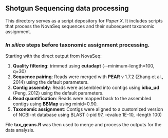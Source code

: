 ## Shotgun Sequencing data processing 
This directory serves as a script depository for *Paper X*. It includes scripts that process the NovaSeq sequences and their subsequent taxonomic assignment. 

### _In silico_ steps before taxonomic assignment processing. 
Starting with the direct output from NovaSeq:
1. **Quality filtering**: trimmed using **cutadapt** (--minimum-length=100, q=30)
2. **Sequence pairing**: Reads were merged with **PEAR** v 1.7.2 (Zhang et al., 2014) using the default parameters.
3. **Contig assembly**: Reads were assembled into contigs using **idba_ud** (Peng, 2012) using the default parameters.
4. **Read quantification**: Reads were mapped back to the assembled contigs using **BBMap** using minid=0.90.
5. **Taxonomic assignment**: Contigs were aligned to a customized version of NCBI-nt database using BLAST (-pid 97, -evalue 1E-10, -length 100)

File **tax_geans.R** was then used to merge and process the outputs for the data analysis. 
